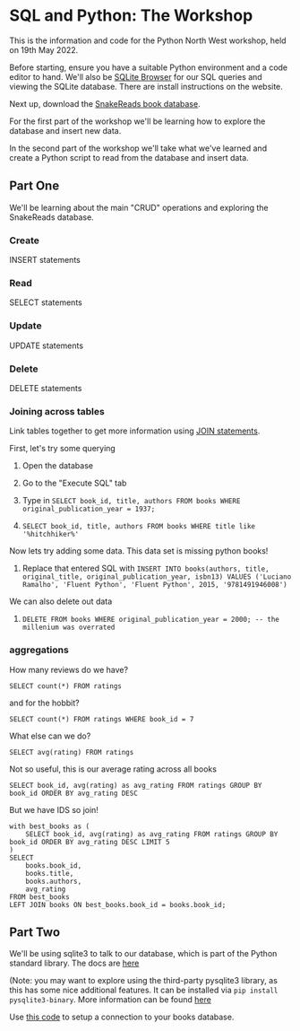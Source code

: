 # SQL and Python: The Workshop

This is the information and code for the Python North West workshop, held on 19th May 2022.

Before starting, ensure you have a suitable Python environment and a code editor to hand. We'll also be [SQLite Browser](https://sqlitebrowser.org/) for our SQL queries and viewing the SQLite database. There are install instructions on the website.

Next up, download the [SnakeReads book database](https://github.com/PythonNorthwestEngland/python-and-sql-workshop/releases/download/01_data/books.db).

For the first part of the workshop we'll be learning how to explore the database and insert new data.

In the second part of the workshop we'll take what we've learned and create a Python script to read from the database and insert data.

## Part One

We'll be learning about the main "CRUD" operations and exploring the SnakeReads database.

### Create

INSERT statements

### Read

SELECT statements

### Update

UPDATE statements

### Delete

DELETE statements

### Joining across tables

Link tables together to get more information using [JOIN statements](https://www.geeksforgeeks.org/sql-join-set-1-inner-left-right-and-full-joins/).

First, let's try some querying

1. Open the database
2. Go to the "Execute SQL" tab
3. Type in `SELECT book_id, title, authors FROM books WHERE original_publication_year = 1937;`

4. `SELECT book_id, title, authors FROM books WHERE title like '%hitchhiker%'`

Now lets try adding some data.  This data set is missing python books!

1. Replace that entered SQL with `INSERT INTO books(authors, title, original_title, original_publication_year, isbn13) VALUES ('Luciano Ramalho', 'Fluent Python', 'Fluent Python', 2015, '9781491946008')`

We can also delete out data

1. `DELETE FROM books WHERE original_publication_year = 2000; -- the millenium was overrated`

### aggregations

How many reviews do we have?

`SELECT count(*) FROM ratings`

and for the hobbit?

`SELECT count(*) FROM ratings WHERE book_id = 7`

What else can we do?

`SELECT avg(rating) FROM ratings`

Not so useful, this is our average rating across all books

`SELECT book_id, avg(rating) as avg_rating FROM ratings GROUP BY book_id ORDER BY avg_rating DESC`

But we have IDS so join!

```
with best_books as (
	SELECT book_id, avg(rating) as avg_rating FROM ratings GROUP BY book_id ORDER BY avg_rating DESC LIMIT 5
)
SELECT
	books.book_id,
	books.title,
	books.authors,
	avg_rating
FROM best_books
LEFT JOIN books ON best_books.book_id = books.book_id;
```

## Part Two

We'll be using sqlite3 to talk to our database, which is part of the Python standard library. The docs are [here](https://docs.python.org/3/library/sqlite3.html)

(Note: you may want to explore using the third-party pysqlite3 library, as this has some nice additional features. It can be installed via `pip install pysqlite3-binary`. More information can be found [here](https://github.com/coleifer/pysqlite3)

Use [this code](https://github.com/PythonNorthwestEngland/python-and-sql-workshop/blob/main/sqlite_python.py) to setup a connection to your books database.

